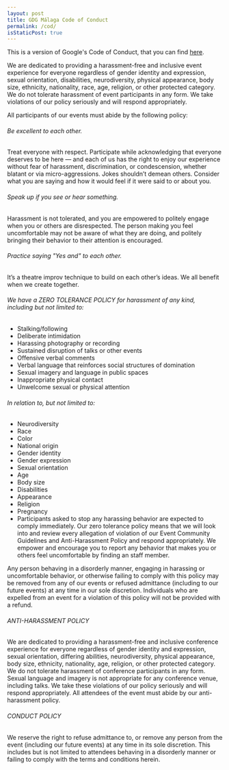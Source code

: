 ```yaml
---
layout: post
title: GDG Málaga Code of Conduct
permalink: /cod/
isStaticPost: true
---
```


This is a version of Google's Code of Conduct, that you can find [here](https://events.withgoogle.com/spanish-gdgs-summit-2017/code-of-conduct/#content).

We are dedicated to providing a harassment-free and inclusive event experience for everyone regardless of gender identity and expression, sexual orientation, disabilities, neurodiversity, physical appearance, body size, ethnicity, nationality, race, age, religion, or other protected category. We do not tolerate harassment of event participants in any form. We take violations of our policy seriously and will respond appropriately.

All participants of our events must abide by the following policy:

###### Be excellent to each other. 

Treat everyone with respect. Participate while acknowledging that everyone deserves to be here — and each of us has the right to enjoy our experience without fear of harassment, discrimination, or condescension, whether blatant or via micro-aggressions. Jokes shouldn’t demean others. Consider what you are saying and how it would feel if it were said to or about you.

###### Speak up if you see or hear something.

Harassment is not tolerated, and you are empowered to politely engage when you or others are disrespected. The person making you feel uncomfortable may not be aware of what they are doing, and politely bringing their behavior to their attention is encouraged.

###### Practice saying "Yes and" to each other.

It’s a theatre improv technique to build on each other’s ideas. We all benefit when we create together.

###### We have a ZERO TOLERANCE POLICY for harassment of any kind, including but not limited to:

- Stalking/following
- Deliberate intimidation
- Harassing photography or recording
- Sustained disruption of talks or other events
- Offensive verbal comments
- Verbal language that reinforces social structures of domination
- Sexual imagery and language in public spaces
- Inappropriate physical contact
- Unwelcome sexual or physical attention 

###### In relation to, but not limited to:

- Neurodiversity
- Race
- Color
- National origin
- Gender identity
- Gender expression
- Sexual orientation
- Age
- Body size
- Disabilities
- Appearance
- Religion
- Pregnancy 
- Participants asked to stop any harassing behavior are expected to comply immediately. Our zero tolerance policy means that we will look into and review every allegation of violation of our Event Community Guidelines and Anti-Harassment Policy and respond appropriately. We empower and encourage you to report any behavior that makes you or others feel uncomfortable by finding an staff member.

Any person behaving in a disorderly manner, engaging in harassing or uncomfortable behavior, or otherwise failing to comply with this policy may be removed from any of our events or refused admittance (including to our future events) at any time in our sole discretion. Individuals who are expelled from an event for a violation of this policy will not be provided with a refund.

###### ANTI-HARASSMENT POLICY

We are dedicated to providing a harassment-free and inclusive conference experience for everyone regardless of gender identity and expression, sexual orientation, differing abilities, neurodiversity, physical appearance, body size, ethnicity, nationality, age, religion, or other protected category. We do not tolerate harassment of conference participants in any form. Sexual language and imagery is not appropriate for any conference venue, including talks. We take these violations of our policy seriously and will respond appropriately. All attendees of the event must abide by our anti-harassment policy.

###### CONDUCT POLICY

We reserve the right to refuse admittance to, or remove any person from the event (including our future events) at any time in its sole discretion. This includes but is not limited to attendees behaving in a disorderly manner or failing to comply with the terms and conditions herein. 

<img class="img-responsive feature-image" src="{{ site.baseurl }}/img/posts/cod.jpg" style="display:none">